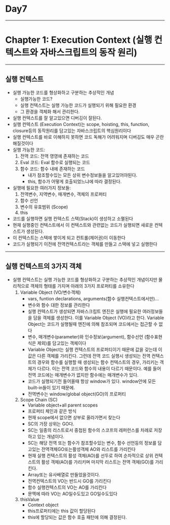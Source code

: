 <h1>Day7</h1>

---

<h1>Chapter 1: Execution Context (실행 컨텍스트와 자바스크립트의 동작 원리)</h1>

---

<h2>실행 컨텍스트</h2>

- 실행 가능한 코드를 형상화하고 구분하는 추상적인 개념
    - 실행가능한 코드?
    - 실행 컨텍스트는 실행 가능한 코드가 실행되기 위해 필요한 환경
    - 그 환경을 객체화 해서 관리한다. 
- 실행 컨텍스트를 잘 알고있으면 디버깅이 잘된다.          
- 실행 컨텍스트 (Execution Context)는 scope, hoisting, this, function, closure등의 동작원리를 담고있는 자바스크립트의 핵심원리이다
- 실행 컨텍스트를 바로 이해하지 못하면 코드 독해가 어려워지며 디버깅도 매우 곤란해질것이다
- 실행 가능한 코드:  
    1. 전역 코드: 전역 영영에 존재하는 코드
    2. Eval 코드: Eval 함수로 실행되는 코드
    3. 함수 코드: 함수 내에 존재하는 코드
        - 내가 참조할수있는 모든 상위 변수정보들을 알고있어야된다.
        - this, 함수가 어떻게 호출되었느냐에 따라 결정된다. 
- 실행에 필요한 여러가지 정보들:
    1. 전역변수, 지역변수, 매개변수, 객체의 프로퍼티
    2. 함수 선언
    3. 변수의 유효범위 (Scope)
    4. this
- 코드를 실행하면 실행 컨텍스트 스택(Stack)이 생성하고 소멸된다
- 현재 실행중인 컨텍스트에서 이 컨텍스트와 관련없는 코드가 실행되면 새로운 컨텍스트가 생성된다.
- 이 컨텍스트는 스택에 쌓이게 되고 컨트롤(제어권)이 이동한다       
- 코드가 실행되기 이전에 전역컨텍스트라는 객체를 만들고 스택에 넣고 실행한다  

---

<h2>실행 컨텍스트의 3가지 객체</h2> 

- 실행 컨텍스트는 실행 가능한 코드를 형상화하고 구분하는 추상적인 개념이지만 물리적으로 객체의 형태를 가지며 아래의 3가지 프로퍼티를 소유한다  
    1. Variable Object (VO/변수객체)
        - vars, funtion declarations, arguments(함수 실행컨텍스트에서만)...
        - 변수와 함수 대한 정보를 관리한다
        - 실행 컨텍스트가 생성되면 자바스크립트 엔진은 실행에 필요한 여러정보들을 담을 객체를 생성한다. 이를 Variable Object (VO)라고 한다. Variable Object는 코드가 실행될때 엔진에 의해 참조되며 코드에서는 접근할 수 없다
        - 변수, 매개변수(parameter)와 인수정보(argument), 함수선언 (함수표현식은 제외)를 담고있는 객체이다
        - Variable Object는 실행 컨텍스트의 프로퍼티이기 때문에 값을 갖는데 이 값은 다른 객체를 가리킨다. 그런데 전역 코드 실행시 생성되는 전역 컨텍스트의 경우와 함수를 실행할 때 생성되는 함수 컨텍스트의 경우, 가리키는 객체가 다르다. 이는 전역 코드와 함수의 내용이 다르기 때문이다. 예를 들어 전역 코드에는 매개변수가 없지만 함수에는 매개변수가 있다.
        - 코드가 실행되기전 들어올때 항상 window가 있다. window안에 모든 built-in들이 있기 때문에.
        - 전역변수는 window/global object(GO)의 프로퍼티
    2. Scope Chain (SC)
        - Variable object+all parent scopes
        - 프로퍼티 체인과 같은 방식
        - 현재 scope에서 없으면 상부로 올라가면서 찾는다 
        - SC의 가장 상위는 GO다.
        - SC는 일종의 리스트로서 중첩된 함수의 스코프의 레퍼런스를 차례로 저장하고 있는 개념이다.
        - SC는 해당 전역 또는 함수가 참조할수있는 변수, 함수 선언등의 정보를 담고있는 전역객체GO또는활성객체 AO와 리스트를 가리킨다
        - 현재 실행 컨텍스트의 활성 객체(AO)를 선두로 하여 순차적으로 상위 컨텍스트의 활성 객체(AO)를 가리키며 마지막 리스트는 전역 객체(GO)를 가리킨다.
        - Array또는 유사배열로 만들었을것이다.
        - 전역컨텍스트의 VO는 반드시 GO를 가리킨다
        - 함수 실행컨텍스트의 VO는 AO를 가리킨다
        - 문맥에 따라 VO는 AO일수도있고 GO일수도있다
    3. thisValue         
        - Context object   
        - this프로퍼티에는 this 값이 할당된다
        - this에 할당되는 값은 함수 호출 패턴에 의해 결정된다.                                                                                                                                                                                                                                                           